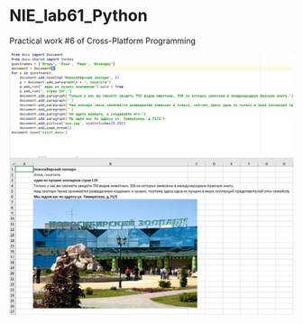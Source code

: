 # NIE_lab61_Python

Practical work #6 of Cross-Platform Programming

![Screenshot](Screenshot_1.png)
![Screenshot](Screenshot_2.png)

